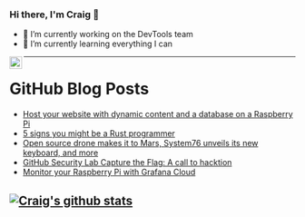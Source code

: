 ### Hi there, I'm Craig 👋

<!--
**CraigTeelFugro/CraigTeelFugro** is a ✨ _special_ ✨ repository because its `README.md` (this file) appears on your GitHub profile.

Here are some ideas to get you started:
-->

- 🔭 I’m currently working on the DevTools team
- 🌱 I’m currently learning everything I can

[<img align="left" alt="Craig Teel | LinkedIn" width="22px" src="https://cdn.jsdelivr.net/npm/simple-icons@v3/icons/linkedin.svg" />][linkedin]

---

# GitHub Blog Posts

<!-- BLOG-POST-LIST:START -->
- [Host your website with dynamic content and a database on a Raspberry Pi](https://opensource.com/article/21/3/web-hosting-raspberry-pi)
- [5 signs you might be a Rust programmer](https://opensource.com/article/21/3/rust-programmer)
- [Open source drone makes it to Mars, System76 unveils its new keyboard, and more](https://opensource.com/article/21/2/open-source-news)
- [GitHub Security Lab Capture the Flag: A call to hacktion](https://github.blog/2021-03-02-github-security-lab-capture-the-flag-a-call-to-hacktion/)
- [Monitor your Raspberry Pi with Grafana Cloud](https://opensource.com/article/21/3/raspberry-pi-grafana-cloud)
<!-- BLOG-POST-LIST:END -->

## [![Craig's github stats](https://github-readme-stats.vercel.app/api?username=craigteelfugro)](https://github.com/anuraghazra/github-readme-stats)


[linkedin]: https://linkedin.com/in/craig-teel-b8786771
